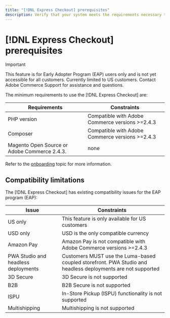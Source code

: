 ```yaml
---
title: "[!DNL Express Checkout] prerequisites"
description: Verify that your system meets the requirements necessary to use the [!DNL Express Checkout] for Adobe Commerce extension. 
---
```


# [!DNL Express Checkout] prerequisites

>[!IMPORTANT]
>
> This feature is for Early Adopter Program (EAP) users only and is not yet accessible for all customers. Currently limited to US customers. Contact Adobe Commerce Support for assistance and questions.

The minimum requirements to use the [!DNL Express Checkout] are:

| **Requirements** | **Constraints** |
|----------------|-----------------|
| PHP version| Compatible with Adobe Commerce versions >=2.4.3 |
| Composer | Compatible with Adobe Commerce versions >=2.4.3 |
| Magento Open Source or Adobe Commerce 2.4.3. | none |

Refer to the [onboarding](../express-checkout/onboarding.md) topic for more information.

## Compatibility limitations

The [!DNL Express Checkout] has existing compatibility issues for the EAP program (EAP):

| **Issue** | **Constraints** |
|----------------|-----------------|
| US only| This feature is only available for US customers |
| USD only| USD is the only compatible currency |
| Amazon Pay | Amazon Pay is not compatible with Adobe Commerce versions >=2.4.3 |
| PWA Studio and headless deployments | Customers MUST use the Luma-based coupled storefront. PWA Studio and headless deployments are not supported |
| 3D Secure | 3D Secure is not supported |
| B2B | B2B Secure is not supported |
| ISPU | In-Store Pickup (ISPU) functionality is not supported |
| Multishipping | Multishipping is not supported |
